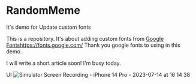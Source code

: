 # RandomMeme
It's demo for Update custom fonts

This is a repository. It's about adding custom fonts from [Google Fonts](https://fonts.google.com/)https://fonts.google.com/
Thank you google fonts to using in this demo.

I will write a short article soon! I'm busy today.

UI
![Simulator Screen Recording - iPhone 14 Pro - 2023-07-14 at 16 14 38](https://github.com/apinun-wong/RandomMeme/assets/49288081/d6e4bdf4-1a64-451f-93fc-e040ba5cfd0e)




